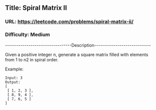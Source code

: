 ## Title: Spiral Matrix II

### URL: https://leetcode.com/problems/spiral-matrix-ii/
### Difficulty: Medium

----------------------------------Description-----------------------------

Given a positive integer n, generate a square matrix filled with elements from 1 to n2 in spiral order.

Example:

```
Input: 3
Output:
[
 [ 1, 2, 3 ],
 [ 8, 9, 4 ],
 [ 7, 6, 5 ]
]
```